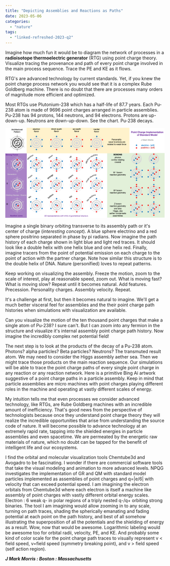 ```yaml
---
title: "Depicting Assemblies and Reactions as Paths"
date: 2023-05-06
categories: 
  - "nature"
tags: 
  - "linked-refreshed-2023-q2"
---
```


Imagine how much fun it would be to diagram the network of processes in a **radioisotope thermoelectric generator** (RTG) using point charge theory. Visualize tracing the provenance and path of every point charge involved in the main process sequence. Trace the PE and KE as it flows.

RTG's are advanced technology by current standards. Yet, if you knew the point charge process network you would see that it is a complex Rube Goldberg machine. There is no doubt that there are processes many orders of magnitude more efficient and optimized.

Most RTGs use Plutonium-238 which has a half-life of 87.7 years. Each Pu-238 atom is made of 9696 point charges arranged in particle assemblies. Pu-238 has 94 protons, 144 neutrons, and 94 electrons. Protons are up-down-up. Neutrons are down-up-down. See the chart. Pu-238 decays.

![](images/standard-model-update-1.png)

Imagine a single binary orbiting transverse to its assembly path or it's center of charge (_interesting concept_). A blue sphere electrino and a red sphere positrino separated in phase by pi radians. Now imagine the path history of each charge shown in light blue and light red traces. It should look like a double helix with one helix blue and one helix red. Finally, imagine tracers from the point of potential emission on each charge to the point of action with the partner charge. Note how similar this structure is to the double helix of DNA. Nature (personified) loves to repeat patterns.

Keep working on visualizing the assembly. Freeze the motion, zoom to the scale of interest, play at reasonable speed, zoom out. What is moving fast? What is moving slow? Repeat until it becomes natural. Add features. Precession. Personality charges. Assembly velocity. Repeat.

It's a challenge at first, but then it becomes natural to imagine. We'll get a much better visceral feel for assemblies and the their point charge path histories when simulations with visualization are available.

Can you visualize the motion of the ten thousand point charges that make a single atom of Pu-238? I sure can't. But I can zoom into any fermion in the structure and visualize it's internal assembly point charge path history. Now imagine the incredibly complex net potential field!

The next step is to look at the products of the decay of a Pu-238 atom. Photons? alpha particles? Beta particles? Neutrons? The transmuted result atom. We may need to consider the Higgs assembly aether sea. Then we might trace those products on the main reaction sequence. Our simulations will be able to trace the point charge paths of every single point charge in any reaction or any reaction network. Here is a primitive Bing Ai artwork suggestive of a point charge paths in a particle assembly. Keep in mind that particle assemblies are micro machines with point charges playing different roles in the machine and operating at vastly different scales of energy.

My intuition tells me that even processes we consider advanced technology, like RTGs, are Rube Goldberg machines with an incredible amount of inefficiency. That's good news from the perspective of technologists because once they understand point charge theory they will realize the incredible opportunities that arise from understanding the source code of nature. It will become possible to advance technology at an extremely rapid rate, tapping into the shielded energies in particle assemblies and even spacetime. We are permeated by the energetic raw materials of nature, which no doubt can be tapped for the benefit of intelligent life and our ecosystems.

I find the orbital and molecular visualization tools Chemtube3d and Avogadro to be fascinating. I wonder if there are commercial software tools that take the visual modeling and animation to more advanced levels. NPQG investigates the implementation of GR and QM with standard model particles implemented as assemblies of point charges and q=|e/6| with velocity that can exceed potential speed. I am imagining the electron orbitals from Chemtube3d where each electron is itself a machine like assembly of point charges with vastly different orbital energy scales. Electron : 6 weak q- in polar regions of a triply nested q-/q+ orbiting strong binaries. The tool I am imagining would allow zooming in to any scale, turning on path traces, shading the spherically emanating and fading potential at each point on the path history, and best of all somehow illustrating the superposition of all the potentials and the shielding of energy as a result. Wow, now that would be awesome. Logarithmic labeling would be awesome too for orbital radii, velocity, PE, and KE. And probably some kind of color scale for the point charge path traces to visually represent v < field speed, v=field speed (symmetry breaking point), and v > field speed (self action region).

**_J Mark Morris : Boston : Massachusetts_**
